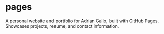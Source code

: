 # pages
A personal website and portfolio for Adrian Gallo, built with GitHub Pages. Showcases projects, resume, and contact information.
